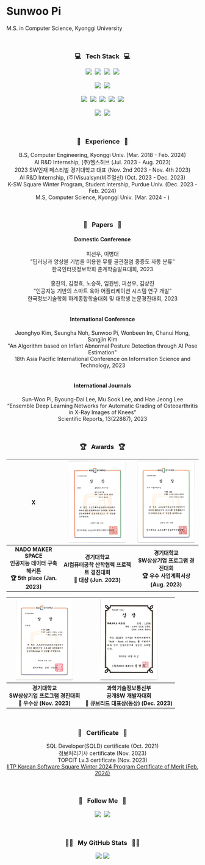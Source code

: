 # Sunwoo Pi  

M.S. in Computer Science, Kyonggi University

<br>

<h3 align="center">💻 &nbsp Tech Stack &nbsp 💻</h3>
<p align="center">
  <img height=27em src="https://img.shields.io/badge/Python-3766AB?style=flat&logo=Python&logoColor=white"/></a>&nbsp
  <img height=27em src="https://img.shields.io/badge/C-A8B9CC?style=flat&logo=C&logoColor=white"/></a>&nbsp
  <img height=27em src="https://img.shields.io/badge/Java-F80000?style=flat&logo=Oracle&logoColor=white"/></a>&nbsp
  <img height=27em src="https://img.shields.io/badge/MATLAB-0076A8?style=flat&logo=MATLAB&logoColor=white"/></a>
  <br><br>
  <img height=27em src="https://img.shields.io/badge/PyTorch-EE4C2C?style=flat&logo=PyTorch&logoColor=white"/></a>&nbsp
  <img height=27em src="https://img.shields.io/badge/OpenCV-5C3EE8?style=flat&logo=OpenCV&logoColor=white"/></a>
  <br><br>
  <img height=27em src="https://img.shields.io/badge/Raspberry Pi-A22846?style=flat&logo=Raspberry Pi&logoColor=white"/></a>&nbsp
  <img height=27em src="https://img.shields.io/badge/Arduino-00878F?style=flat&logo=Arduino&logoColor=white"/></a>&nbsp
  <img height=27em src="https://img.shields.io/badge/Linux-FCC624?style=flat&logo=linux&logoColor=black"/></a>&nbsp
  <img height=27em src="https://img.shields.io/badge/Git-F05032?style=flat&logo=git&logoColor=white"/></a>&nbsp
  <img height=27em src="https://img.shields.io/badge/Docker-2496ED?style=flat&logo=Docker&logoColor=white"/></a>
  <br><br>
  <img height=27em src="https://img.shields.io/badge/AWS-232F3E?style=flat&logo=amazonwebservices&logoColor=white"/></a>&nbsp
  <img height=27em src="https://img.shields.io/badge/Firebase-FFCA28?style=flat&logo=Firebase&logoColor=white"/></a>
</p>

<br>

<h3 align="center">🏢 &nbsp Experience &nbsp 🏢</h3>
<p align="center">
B.S, Computer Engineering, Kyonggi Univ. (Mar. 2018 - Feb. 2024)<br>
AI R&D Internship, (주)헬스허브 (Jul. 2023 - Aug. 2023)<br>
2023 SW인재 페스티벌 경기대학교 대표 (Nov. 2nd 2023 - Nov. 4th 2023)<br>
AI R&D Internship, (주)Visualsyn(비주얼신) (Oct. 2023 - Dec. 2023)<br>
K-SW Square Winter Program, Student Intership, Purdue Univ. (Dec. 2023 - Feb. 2024)<br>
M.S, Computer Science, Kyonggi Univ. (Mar. 2024 - )
</p>

<br>

<h3 align="center">📰 &nbsp Papers &nbsp 📰</h3>

<h4 align="center" style="font-weight: 700;">Domestic Conference</h4>
<p align="center">
피선우, 이병대<br>“딥러닝과 앙상블 기법을 이용한 무릎 골관절염 중증도 자동 분류”<br> 한국인터넷정보학회 춘계학술발표대회, 2023<br><br>
홍찬의, 김정효, 노승하, 임원빈, 피선우, 김상진<br>“인공지능 기반의 스마트 육아 어플리케이션 시스템 연구 개발”<br>한국정보기술학회 하계종합학술대회 및 대학생 논문경진대회, 2023<br><br>
</p>
<h4 align="center" style="font-weight: 700;">International Conference</h4>
<p align="center">
Jeonghyo Kim, Seungha Noh, Sunwoo Pi, Wonbeen Im, Chanui Hong, Sangjin Kim<br>"An Algorithm based on Infant Abnormal Posture Detection through AI Pose Estimation"<br>18th Asia Pacific International Conference on Information Science and Technology, 2023<br><br>
</p>
<h4 align="center" style="font-weight: 700;">International Journals</h4>
<p align="center">
Sun-Woo Pi, Byoung-Dai Lee, Mu Sook Lee, and Hae Jeong Lee<br>“Ensemble Deep Learning Networks for Automatic Grading of Osteoarthritis in X-Ray Images of Knees”<br>Scientific Reports, 13(22887), 2023<br>
</p>

<br>

<h3 align="center">🏆 &nbsp Awards &nbsp 🏆</h3>
<div align="center">

| X | <img src="images/심화캡스톤디자인_대상_LSTM.jpg" width="150px"> | <img src="images/2023 상상기업_우수 사업계획서상_LSTM.jpg" width="150px"> |
|:--:|:--:|:--:|
| **NADO MAKER SPACE<br>인공지능 데이터 구축 해커톤<br>🏆 5th place (Jan. 2023)** | **경기대학교<br>AI컴퓨터공학 산학협력 프로젝트 경진대회<br>🥇 대상 (Jun. 2023)** | **경기대학교<br>SW상상기업 프로그램 경진대회<br>🏆 우수 사업계획서상 (Aug. 2023)** |

| <img src="images/2023 상상기업_우수상_LSTM.jpg" width="150px"> | <img src="images/공개SW 개발자대회_큐브리드대표상_LSTM.jpg" width="150px"> |
|:--:|:--:|
| **경기대학교<br>SW상상기업 프로그램 경진대회<br>🥈 우수상 (Nov. 2023)** | **과학기술정보통신부<br>공개SW 개발자대회<br>🥉 큐브리드 대표상(동상) (Dec. 2023)** |

</div>

<br>

<h3 align="center">📜 &nbsp Certificate &nbsp 📜</h3>
<p align="center">
SQL Developer(SQLD) certificate (Oct. 2021)<br>
정보처리기사 certificate (Nov. 2023)<br>
TOPCIT Lv.3 certificate (Nov. 2023)<br>
<a href="images/IITP Korean Software Square Winter 2024 Program_Certificate of Merit.jpg">IITP Korean Software Square Winter 2024 Program Certificate of Merit (Feb. 2024)</a><br>
</p>

<br>

<h3 align="center">🌈 &nbsp Follow Me &nbsp 🌈</h3>
<p align="center">
  <a href="https://velog.io/@ppssww1202"><img height=27em src="https://img.shields.io/badge/Tech Blog-11B48A?style=flat&logo=Vimeo&logoColor=white&link=https://velog.io/@ppssww1202"/></a>&nbsp
  <a href="mailto:ppssww1202@gmail.com"><img height=27em src="https://img.shields.io/badge/Gmail-d14836?style=flat&logo=Gmail&logoColor=white&link=ppssww1202@gmail.com"/></a>
</p>

<br>

<h3 align="center">👩‍💻 &nbsp My GitHub Stats &nbsp 👩‍💻</h3>
<p align = "center">
  <img height="160em" src="https://github-readme-stats.vercel.app/api/?username=sunwxxpi&cache_seconds=1800&theme=dracula&line_height=27" >
  <img height="160em" src="https://github-readme-streak-stats.herokuapp.com/?user=sunwxxpi&hide_border=true&theme=dracula"/>
</p>

<!--
**Sunwoo98Pi/Sunwoo98Pi** is a ✨ _special_ ✨ repository because its `README.md` (this file) appears on your GitHub profile.

Here are some ideas to get you started:

- 🔭 I’m currently working on ...
- 🌱 I’m currently learning ...
- 👯 I’m looking to collaborate on ...
- 🤔 I’m looking for help with ...
- 💬 Ask me about ...
- 📫 How to reach me: ...
- 😄 Pronouns: ...
- ⚡ Fun fact: ...
-->

